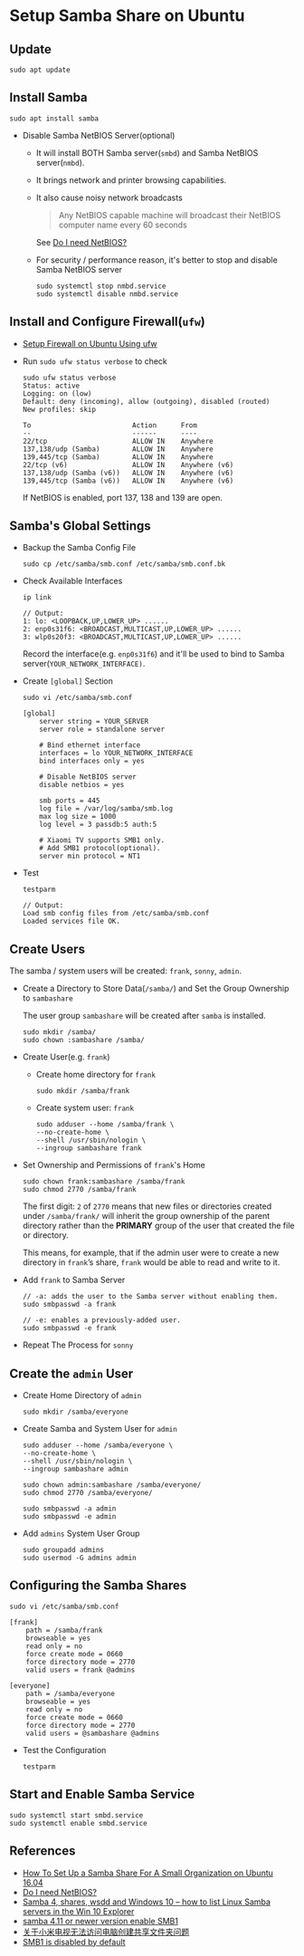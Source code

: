 # Setup Samba Share on Ubuntu

## Update
```
sudo apt update
```

## Install Samba
```
sudo apt install samba
```

* Disable Samba NetBIOS Server(optional)
  * It will install BOTH Samba server(`smbd`) and Samba NetBIOS server(`nmbd`).
  * It brings network and printer browsing capabilities.
  * It also cause noisy network broadcasts

    > Any NetBIOS capable machine will broadcast their NetBIOS computer name every 60 seconds

    See [Do I need NetBIOS?](https://blogs.msmvps.com/acefekay/2013/03/02/do-i-need-netbios/)

  * For security / performance reason, it's better to stop and disable Samba NetBIOS server

    ```
    sudo systemctl stop nmbd.service
    sudo systemctl disable nmbd.service
    ```

## Install and Configure Firewall(`ufw`)
* [Setup Firewall on Ubuntu Using ufw](https://github.com/northbright/Notes/blob/master/Linux/Ubuntu/network/setup-firewall-on-ubuntu-using-ufw.md)

* Run `sudo ufw status verbose` to check

  ```
  sudo ufw status verbose
  Status: active
  Logging: on (low)
  Default: deny (incoming), allow (outgoing), disabled (routed)
  New profiles: skip

  To                         Action      From
  --                         ------      ----
  22/tcp                     ALLOW IN    Anywhere                  
  137,138/udp (Samba)        ALLOW IN    Anywhere                  
  139,445/tcp (Samba)        ALLOW IN    Anywhere                  
  22/tcp (v6)                ALLOW IN    Anywhere (v6)             
  137,138/udp (Samba (v6))   ALLOW IN    Anywhere (v6)             
  139,445/tcp (Samba (v6))   ALLOW IN    Anywhere (v6)  
  ```

  If NetBIOS is enabled, port 137, 138 and 139 are open.

## Samba's Global Settings
* Backup the Samba Config File

  ```
  sudo cp /etc/samba/smb.conf /etc/samba/smb.conf.bk
  ```

* Check Available Interfaces

  ```
  ip link

  // Output:
  1: lo: <LOOPBACK,UP,LOWER_UP> ......
  2: enp0s31f6: <BROADCAST,MULTICAST,UP,LOWER_UP> ......
  3: wlp0s20f3: <BROADCAST,MULTICAST,UP,LOWER_UP> ......
  ```

  Record the interface(e.g. `enp0s31f6`) and it'll be used to bind to Samba server(`YOUR_NETWORK_INTERFACE)`.

* Create `[global]` Section

  ```
  sudo vi /etc/samba/smb.conf
  ```

  ```
  [global]
      server string = YOUR_SERVER
      server role = standalone server

      # Bind ethernet interface
      interfaces = lo YOUR_NETWORK_INTERFACE
      bind interfaces only = yes

      # Disable NetBIOS server
      disable netbios = yes

      smb ports = 445
      log file = /var/log/samba/smb.log
      max log size = 1000
      log level = 3 passdb:5 auth:5

      # Xiaomi TV supports SMB1 only.
      # Add SMB1 protocol(optional).
      server min protocol = NT1
  ```

* Test

  ```
  testparm

  // Output:
  Load smb config files from /etc/samba/smb.conf
  Loaded services file OK.
  ```

## Create Users
The samba / system users will be created: `frank`, `sonny`, `admin`.

* Create a Directory to Store Data(`/samba/`) and Set the Group Ownership to `sambashare`

  The user group `sambashare` will be created after `samba` is installed.

  ```
  sudo mkdir /samba/
  sudo chown :sambashare /samba/
  ```

* Create User(e.g. `frank`)

  * Create home directory for `frank`

    ```
    sudo mkdir /samba/frank
    ```

  * Create system user: `frank`

    ```
    sudo adduser --home /samba/frank \
    --no-create-home \
    --shell /usr/sbin/nologin \
    --ingroup sambashare frank
    ```

* Set Ownership and Permissions of `frank`'s Home

  ```
  sudo chown frank:sambashare /samba/frank
  sudo chmod 2770 /samba/frank
  ```

  The first digit: `2` of `2770` means that new files or directories created under `/samba/frank/` will inherit the group ownership of the parent directory rather than the **PRIMARY** group of the user that created the file or directory.

  This means, for example, that if the admin user were to create a new directory in `frank`’s share, `frank` would be able to read and write to it.

* Add `frank` to Samba Server

  ```
  // -a: adds the user to the Samba server without enabling them.
  sudo smbpasswd -a frank

  // -e: enables a previously-added user.
  sudo smbpasswd -e frank
  ```

* Repeat The Process for `sonny`

## Create the `admin` User
* Create Home Directory of `admin`

  ```
  sudo mkdir /samba/everyone
  ```

* Create Samba and System User for `admin`

  ```
  sudo adduser --home /samba/everyone \
  --no-create-home \
  --shell /usr/sbin/nologin \
  --ingroup sambashare admin
  ```

  ```
  sudo chown admin:sambashare /samba/everyone/
  sudo chmod 2770 /samba/everyone/
  ```

  ```
  sudo smbpasswd -a admin
  sudo smbpasswd -e admin
  ```

* Add `admins` System User Group

  ```
  sudo groupadd admins
  sudo usermod -G admins admin
  ```

## Configuring the Samba Shares

```
sudo vi /etc/samba/smb.conf
```

```
[frank]
    path = /samba/frank
    browseable = yes
    read only = no
    force create mode = 0660
    force directory mode = 2770
    valid users = frank @admins

[everyone]
    path = /samba/everyone
    browseable = yes
    read only = no
    force create mode = 0660
    force directory mode = 2770
    valid users = @sambashare @admins
```

* Test the Configuration

  ```
  testparm
  ```

## Start and Enable Samba Service

```
sudo systemctl start smbd.service
sudo systemctl enable smbd.service
```

## References
* [How To Set Up a Samba Share For A Small Organization on Ubuntu 16.04](https://www.digitalocean.com/community/tutorials/how-to-set-up-a-samba-share-for-a-small-organization-on-ubuntu-16-04)
* [Do I need NetBIOS?](https://blogs.msmvps.com/acefekay/2013/03/02/do-i-need-netbios/)
* [Samba 4, shares, wsdd and Windows 10 – how to list Linux Samba servers in the Win 10 Explorer](https://linux-blog.anracom.com/2020/05/24/samba-4-shares-wsdd-and-windows-10-how-to-list-linux-samba-servers-in-the-win-10-explorer/)
* [samba 4.11 or newer version enable SMB1](https://www.cnblogs.com/mrcoolfuyu/p/12321159.html)
* [关于小米电视无法访问电脑创建共享文件夹问题](https://zhuanlan.zhihu.com/p/340762417)
* [SMB1 is disabled by default](https://wiki.samba.org/index.php/Samba_4.11_Features_added/changed#SMB1_is_disabled_by_default)
